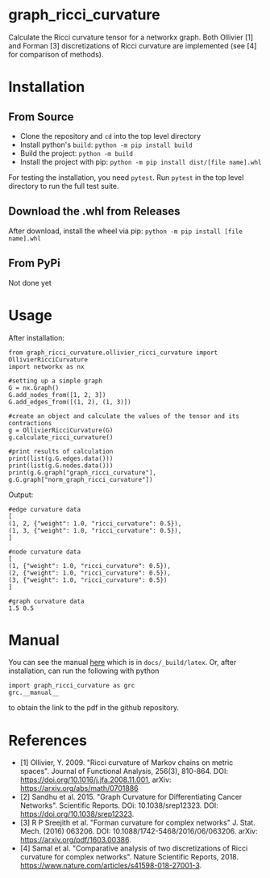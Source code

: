 # graph_ricci_curvature

Calculate the Ricci curvature tensor for a networkx graph. Both Ollivier [1] and Forman [3] discretizations of Ricci curvature are implemented (see [4] for comparison of methods).

# Installation

## From Source
- Clone the repository and ```cd``` into the top level directory
- Install python's ```build```: ```python -m pip install build```
- Build the project: ```python -m build```
- Install the project with pip: ```python -m pip install dist/[file name].whl```

For testing the installation, you need ```pytest```. Run ```pytest``` in the top level directory to run the full test suite.

## Download the .whl from Releases

After download, install the wheel via pip: ```python -m pip install [file name].whl```

## From PyPi

Not done yet

# Usage

After installation:

```
from graph_ricci_curvature.ollivier_ricci_curvature import OllivierRicciCurvature
import networkx as nx

#setting up a simple graph
G = nx.Graph()
G.add_nodes_from([1, 2, 3])
G.add_edges_from([(1, 2), (1, 3)])

#create an object and calculate the values of the tensor and its contractions
g = OllivierRicciCurvature(G)
g.calculate_ricci_curvature()

#print results of calculation
print(list(g.G.edges.data()))
print(list(g.G.nodes.data()))
print(g.G.graph["graph_ricci_curvature"], g.G.graph["norm_graph_ricci_curvature"])
```

Output:

```
#edge curvature data
[
(1, 2, {"weight": 1.0, "ricci_curvature": 0.5}),
(1, 3, {"weight": 1.0, "ricci_curvature": 0.5}),
]

#node curvature data
[
(1, {"weight": 1.0, "ricci_curvature": 0.5}),
(2, {"weight": 1.0, "ricci_curvature": 0.5}),
(3, {"weight": 1.0, "ricci_curvature": 0.5})
]

#graph curvature data
1.5 0.5
```

# Manual

You can see the manual [here](https://github.com/andrewsb8/graph_ricci_curvature/blob/docs/docs/_build/latex/graph_ricci_curvature.pdf) which is in ```docs/_build/latex```. Or, after installation, can run the following with python

```
import graph_ricci_curvature as grc
grc.__manual__
```

to obtain the link to the pdf in the github repository.

# References
- [1] Ollivier, Y. 2009. "Ricci curvature of Markov chains on metric spaces". Journal of Functional Analysis, 256(3), 810-864. DOI: https://doi.org/10.1016/j.jfa.2008.11.001, arXiv: https://arxiv.org/abs/math/0701886
- [2] Sandhu et al. 2015. "Graph Curvature for Differentiating Cancer Networks". Scientific Reports. DOi: 10.1038/srep12323. DOI: https://doi.org/10.1038/srep12323.
- [3] R P Sreejith et al. "Forman curvature for complex networks" J. Stat. Mech. (2016) 063206. DOI: 10.1088/1742-5468/2016/06/063206. arXiv: https://arxiv.org/pdf/1603.00386.
- [4] Samal et al. "Comparative analysis of two discretizations of Ricci curvature for complex networks". Nature Scientific Reports, 2018. https://www.nature.com/articles/s41598-018-27001-3.
